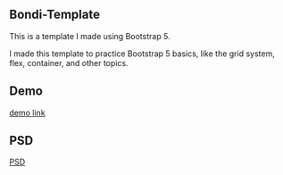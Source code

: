 ## Bondi-Template
This is a template I made using Bootstrap 5. 

I made this template to practice Bootstrap 5 basics, like the grid system, flex, container, and other topics.

## Demo
[demo link](https://mohamedmagdyosman.github.io/Bondi-Template/)

## PSD
[PSD](https://www.graphberry.com/item/bondi-psd-landing-page)
